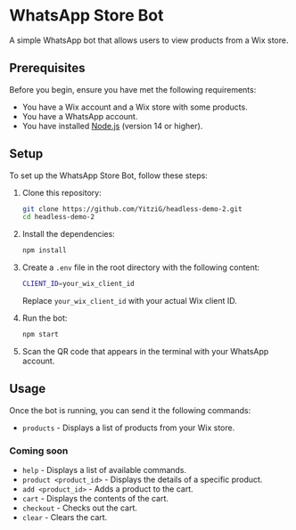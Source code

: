 # WhatsApp Store Bot

A simple WhatsApp bot that allows users to view products from a Wix store.

## Prerequisites

Before you begin, ensure you have met the following requirements:

* You have a Wix account and a Wix store with some products.
* You have a WhatsApp account.
* You have installed [Node.js](https://nodejs.org/) (version 14 or higher).

## Setup

To set up the WhatsApp Store Bot, follow these steps:

1. Clone this repository:

   ```bash
   git clone https://github.com/YitziG/headless-demo-2.git
   cd headless-demo-2
   ```
2. Install the dependencies:

   ```bash
   npm install
   ```
3. Create a `.env` file in the root directory with the following content:

   ```bash
   CLIENT_ID=your_wix_client_id
   ```
   Replace `your_wix_client_id` with your actual Wix client ID.
4. Run the bot:

   ```bash
   npm start
   ```
5. Scan the QR code that appears in the terminal with your WhatsApp account.

## Usage

Once the bot is running, you can send it the following commands:


* `products` - Displays a list of products from your Wix store.

### Coming soon

* `help` - Displays a list of available commands.
* `product <product_id>` - Displays the details of a specific product.
* `add <product_id>` - Adds a product to the cart.
* `cart` - Displays the contents of the cart.
* `checkout` - Checks out the cart.
* `clear` - Clears the cart.
